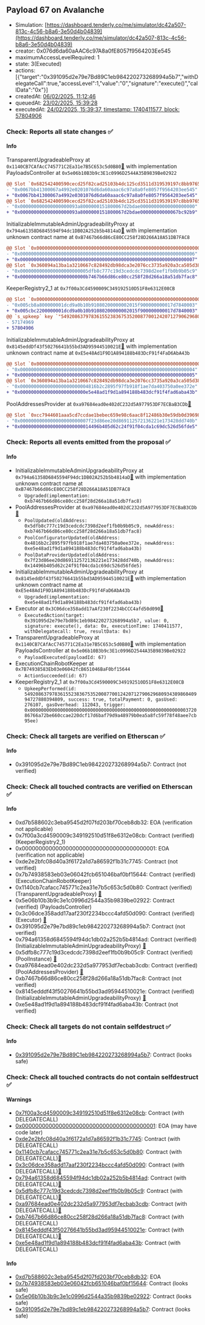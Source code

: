 ## Payload 67 on Avalanche

- Simulation: [https://dashboard.tenderly.co/me/simulator/dc42a507-813c-4c56-b8a6-3e50d4b04839](https://dashboard.tenderly.co/me/simulator/dc42a507-813c-4c56-b8a6-3e50d4b04839)
- creator: 0x076d6da60aAAC6c97A8a0fE8057f9564203Ee545
- maximumAccessLevelRequired: 1
- state: 3(Executed)
- actions: [{"target":"0x391095d2e79e7Bd89C1eb984220273268994a5b7","withDelegateCall":true,"accessLevel":1,"value":"0","signature":"execute()","callData":"0x"}]
- createdAt: [06/02/2025, 11:12:46](https://snowtrace.io/tx/0xe9a4f43e594854354afa0045504d2c7d300ec955b5e04f6750c75aca3e62ba69)
- queuedAt: [23/02/2025, 15:39:28](https://snowtrace.io/tx/0x92397f5d1267113b3a5d210b2cc2eb2b12aa9027a4928f6e230c25173d6464de)
- executedAt: [24/02/2025, 15:39:37, timestamp: 1740411577, block: 57804906](https://snowtrace.io/tx/0xc02592266944a53d560c3175914978dfcc2c5aab8e8c14d71efed0fab38a0c2b)

### Check: Reports all state changes :white_check_mark:

#### Info


TransparentUpgradeableProxy at `0x1140CB7CAfAcC745771C2Ea31e7B5C653c5d0B80`[:ghost:](https://github.com/bgd-labs/aave-address-book "GovernanceV3Avalanche.PAYLOADS_CONTROLLER") with implementation PayloadsController at `0x5e06b10B3b9c3E1c0996D2544A35B9839Be02922`
```diff
@@ Slot `0x682542400590cecd25f82cad25103b4dc125cd3511d319539197c8bb9765a74f` @@
- "0x0067bb41300067a4992e0201076d6da60aaac6c97a8a0fe8057f9564203ee545"
+ "0x0067bb41300067a4992e0301076d6da60aaac6c97a8a0fe8057f9564203ee545"
@@ Slot `0x682542400590cecd25f82cad25103b4dc125cd3511d319539197c8bb9765a750` @@
- "0x000000000000000000093a8000000151800067d2bdae00000000000000000000"
+ "0x000000000000000000093a8000000151800067d2bdae00000000000067bc92b9"
```

InitializableImmutableAdminUpgradeabilityProxy at `0x794a61358D6845594F94dc1DB02A252b5b4814aD`[:ghost:](https://github.com/bgd-labs/aave-address-book "AaveV3Avalanche.POOL") with implementation unknown contract name at `0xB7467b66d86cE80CC258f28D266A18A51DB7FAC8`
```diff
@@ Slot `0x0000000000000000000000000000000000000000000000000000000000000000` @@
- "0x0000000000000000000000000000000000000000000000000000000000000006"
+ "0x0000000000000000000000000000000000000000000000000000000000000007"
@@ Slot `0x360894a13ba1a3210667c828492db98dca3e2076cc3735a920a3ca505d382bbc` @@
- "0x0000000000000000000000005dfb8c777c19d3cedcdc7398d2eef1fb0b9b05c9"
+ "0x000000000000000000000000b7467b66d86ce80cc258f28d266a18a51db7fac8"
```

KeeperRegistry2_1 at `0x7f00a3Cd4590009C349192510D51F8e6312E08CB`
```diff
@@ Slot `0x0000000000000000000000000000000000000000000000000000000000000012` @@
- "0x005cb8a800000001dcd9a0b10b91080200000002015f900000000017d7840003"
+ "0x005cbc2200000001dcd9a0b10b91080200000002015f900000000017d7840003"
@@ `s_upkeep` key `"54920863797836155238367535200877001242071279062968093438986040994727880394809".lastPerformedBlockNumber` @@
- 57174969
+ 57804906
```

InitializableImmutableAdminUpgradeabilityProxy at `0x8145eddDf43f50276641b55bd3AD95944510021E`[:ghost:](https://github.com/bgd-labs/aave-address-book "AaveV3Avalanche.POOL_CONFIGURATOR") with implementation unknown contract name at `0xE5e48Ad1F9D1A894188b483DcF91f4FaD6AbA43b`
```diff
@@ Slot `0x0000000000000000000000000000000000000000000000000000000000000000` @@
- "0x0000000000000000000000000000000000000000000000000000000000000004"
+ "0x0000000000000000000000000000000000000000000000000000000000000005"
@@ Slot `0x360894a13ba1a3210667c828492db98dca3e2076cc3735a920a3ca505d382bbc` @@
- "0x0000000000000000000000004816b2c2895f97fb918f1ae7da403750a0ee372e"
+ "0x000000000000000000000000e5e48ad1f9d1a894188b483dcf91f4fad6aba43b"
```

PoolAddressesProvider at `0xa97684ead0e402dC232d5A977953DF7ECBaB3CDb`[:ghost:](https://github.com/bgd-labs/aave-address-book "AaveV3Avalanche.POOL_ADDRESSES_PROVIDER")
```diff
@@ Slot `0xcc7944601aaa5cd7ccdae1bebec659e98c6aac8f12486b30e59db0d39698051f` @@
- "0x0000000000000000000000007f23d86ee20d869112572136221e173428dd740b"
+ "0x00000000000000000000000014496b405d62c24f91f04cda1c69dc526d56fde5"
```


### Check: Reports all events emitted from the proposal :white_check_mark:

#### Info

- InitializableImmutableAdminUpgradeabilityProxy at `0x794a61358D6845594F94dc1DB02A252b5b4814aD`[:ghost:](https://github.com/bgd-labs/aave-address-book "AaveV3Avalanche.POOL") with implementation unknown contract name at `0xB7467b66d86cE80CC258f28D266A18A51DB7FAC8`
  - `Upgraded(implementation: 0xb7467b66d86ce80cc258f28d266a18a51db7fac8)`
- PoolAddressesProvider at `0xa97684ead0e402dC232d5A977953DF7ECBaB3CDb`[:ghost:](https://github.com/bgd-labs/aave-address-book "AaveV3Avalanche.POOL_ADDRESSES_PROVIDER")
  - `PoolUpdated(oldAddress: 0x5dfb8c777c19d3cedcdc7398d2eef1fb0b9b05c9, newAddress: 0xb7467b66d86ce80cc258f28d266a18a51db7fac8)`
  - `PoolConfiguratorUpdated(oldAddress: 0x4816b2c2895f97fb918f1ae7da403750a0ee372e, newAddress: 0xe5e48ad1f9d1a894188b483dcf91f4fad6aba43b)`
  - `PoolDataProviderUpdated(oldAddress: 0x7f23d86ee20d869112572136221e173428dd740b, newAddress: 0x14496b405d62c24f91f04cda1c69dc526d56fde5)`
- InitializableImmutableAdminUpgradeabilityProxy at `0x8145eddDf43f50276641b55bd3AD95944510021E`[:ghost:](https://github.com/bgd-labs/aave-address-book "AaveV3Avalanche.POOL_CONFIGURATOR") with implementation unknown contract name at `0xE5e48Ad1F9D1A894188b483DcF91f4FaD6AbA43b`
  - `Upgraded(implementation: 0xe5e48ad1f9d1a894188b483dcf91f4fad6aba43b)`
- Executor at `0x3C06dce358add17aAf230f2234bCCC4afd50d090`[:ghost:](https://github.com/bgd-labs/aave-address-book "AaveV2Avalanche.POOL_ADMIN, AaveV3Avalanche.ACL_ADMIN, GovernanceV3Avalanche.EXECUTOR_LVL_1")
  - `ExecutedAction(target: 0x391095d2e79e7bd89c1eb984220273268994a5b7, value: 0, signature: execute(), data: 0x, executionTime: 1740411577, withDelegatecall: true, resultData: 0x)`
- TransparentUpgradeableProxy at `0x1140CB7CAfAcC745771C2Ea31e7B5C653c5d0B80`[:ghost:](https://github.com/bgd-labs/aave-address-book "GovernanceV3Avalanche.PAYLOADS_CONTROLLER") with implementation PayloadsController at `0x5e06b10B3b9c3E1c0996D2544A35B9839Be02922`
  - `PayloadExecuted(payloadId: 67)`
- ExecutionChainRobotKeeper at `0x7B74938583Eb03e06042fcB651046BaF0bf15644`
  - `ActionSucceeded(id: 67)`
- KeeperRegistry2_1 at `0x7f00a3Cd4590009C349192510D51F8e6312E08CB`
  - `UpkeepPerformed(id: 54920863797836155238367535200877001242071279062968093438986040994727880394809, success: true, totalPayment: 0, gasUsed: 276107, gasOverhead: 112043, trigger: 0x000000000000000000000000000000000000000000000000000000000372086766a72be660ccae220dcf17d6baf79d9a48979b0ea5a8fc59f78f48aee7cb95ee)`

### Check: Check all targets are verified on Etherscan :white_check_mark:

#### Info

- 0x391095d2e79e7Bd89C1eb984220273268994a5b7: Contract (not verified) 

### Check: Check all touched contracts are verified on Etherscan :white_check_mark:

#### Info

- 0xd7b588602c3eba9545d2f07fd203bf70ceb8db32: EOA (verification not applicable)
- 0x7f00a3cd4590009c349192510d51f8e6312e08cb: Contract (verified) (KeeperRegistry2_1) 
- 0x0000000000000000000000000000000000000001: EOA (verification not applicable)
- 0xde2e2bfc08d40a3f6172a1d7a86592f1b31c7745: Contract (not verified) 
- 0x7b74938583eb03e06042fcb651046baf0bf15644: Contract (verified) (ExecutionChainRobotKeeper) 
- 0x1140cb7cafacc745771c2ea31e7b5c653c5d0b80: Contract (verified) (TransparentUpgradeableProxy) [:ghost:](https://github.com/bgd-labs/aave-address-book "GovernanceV3Avalanche.PAYLOADS_CONTROLLER")
- 0x5e06b10b3b9c3e1c0996d2544a35b9839be02922: Contract (verified) (PayloadsController) 
- 0x3c06dce358add17aaf230f2234bccc4afd50d090: Contract (verified) (Executor) [:ghost:](https://github.com/bgd-labs/aave-address-book "AaveV2Avalanche.POOL_ADMIN, AaveV3Avalanche.ACL_ADMIN, GovernanceV3Avalanche.EXECUTOR_LVL_1")
- 0x391095d2e79e7bd89c1eb984220273268994a5b7: Contract (not verified) 
- 0x794a61358d6845594f94dc1db02a252b5b4814ad: Contract (verified) (InitializableImmutableAdminUpgradeabilityProxy) [:ghost:](https://github.com/bgd-labs/aave-address-book "AaveV3Avalanche.POOL")
- 0x5dfb8c777c19d3cedcdc7398d2eef1fb0b9b05c9: Contract (verified) (PoolInstance) [:ghost:](https://github.com/bgd-labs/aave-address-book "AaveV3Avalanche.POOL_IMPL")
- 0xa97684ead0e402dc232d5a977953df7ecbab3cdb: Contract (verified) (PoolAddressesProvider) [:ghost:](https://github.com/bgd-labs/aave-address-book "AaveV3Avalanche.POOL_ADDRESSES_PROVIDER")
- 0xb7467b66d86ce80cc258f28d266a18a51db7fac8: Contract (not verified) 
- 0x8145edddf43f50276641b55bd3ad95944510021e: Contract (verified) (InitializableImmutableAdminUpgradeabilityProxy) [:ghost:](https://github.com/bgd-labs/aave-address-book "AaveV3Avalanche.POOL_CONFIGURATOR")
- 0xe5e48ad1f9d1a894188b483dcf91f4fad6aba43b: Contract (not verified) 

### Check: Check all targets do not contain selfdestruct :white_check_mark:

#### Info

- [0x391095d2e79e7Bd89C1eb984220273268994a5b7](https://snowtrace.io/address/0x391095d2e79e7Bd89C1eb984220273268994a5b7): Contract (looks safe)

### Check: Check all touched contracts do not contain selfdestruct :white_check_mark:

#### Warnings

- [0x7f00a3cd4590009c349192510d51f8e6312e08cb](https://snowtrace.io/address/0x7f00a3cd4590009c349192510d51f8e6312e08cb): Contract (with DELEGATECALL)
- [0x0000000000000000000000000000000000000001](https://snowtrace.io/address/0x0000000000000000000000000000000000000001): EOA (may have code later)
- [0xde2e2bfc08d40a3f6172a1d7a86592f1b31c7745](https://snowtrace.io/address/0xde2e2bfc08d40a3f6172a1d7a86592f1b31c7745): Contract (with DELEGATECALL)
- [0x1140cb7cafacc745771c2ea31e7b5c653c5d0b80](https://snowtrace.io/address/0x1140cb7cafacc745771c2ea31e7b5c653c5d0b80): Contract (with DELEGATECALL)[:ghost:](https://github.com/bgd-labs/aave-address-book "GovernanceV3Avalanche.PAYLOADS_CONTROLLER")
- [0x3c06dce358add17aaf230f2234bccc4afd50d090](https://snowtrace.io/address/0x3c06dce358add17aaf230f2234bccc4afd50d090): Contract (with DELEGATECALL)[:ghost:](https://github.com/bgd-labs/aave-address-book "AaveV2Avalanche.POOL_ADMIN, AaveV3Avalanche.ACL_ADMIN, GovernanceV3Avalanche.EXECUTOR_LVL_1")
- [0x794a61358d6845594f94dc1db02a252b5b4814ad](https://snowtrace.io/address/0x794a61358d6845594f94dc1db02a252b5b4814ad): Contract (with DELEGATECALL)[:ghost:](https://github.com/bgd-labs/aave-address-book "AaveV3Avalanche.POOL")
- [0x5dfb8c777c19d3cedcdc7398d2eef1fb0b9b05c9](https://snowtrace.io/address/0x5dfb8c777c19d3cedcdc7398d2eef1fb0b9b05c9): Contract (with DELEGATECALL)[:ghost:](https://github.com/bgd-labs/aave-address-book "AaveV3Avalanche.POOL_IMPL")
- [0xa97684ead0e402dc232d5a977953df7ecbab3cdb](https://snowtrace.io/address/0xa97684ead0e402dc232d5a977953df7ecbab3cdb): Contract (with DELEGATECALL)[:ghost:](https://github.com/bgd-labs/aave-address-book "AaveV3Avalanche.POOL_ADDRESSES_PROVIDER")
- [0xb7467b66d86ce80cc258f28d266a18a51db7fac8](https://snowtrace.io/address/0xb7467b66d86ce80cc258f28d266a18a51db7fac8): Contract (with DELEGATECALL)
- [0x8145edddf43f50276641b55bd3ad95944510021e](https://snowtrace.io/address/0x8145edddf43f50276641b55bd3ad95944510021e): Contract (with DELEGATECALL)[:ghost:](https://github.com/bgd-labs/aave-address-book "AaveV3Avalanche.POOL_CONFIGURATOR")
- [0xe5e48ad1f9d1a894188b483dcf91f4fad6aba43b](https://snowtrace.io/address/0xe5e48ad1f9d1a894188b483dcf91f4fad6aba43b): Contract (with DELEGATECALL)

#### Info

- [0xd7b588602c3eba9545d2f07fd203bf70ceb8db32](https://snowtrace.io/address/0xd7b588602c3eba9545d2f07fd203bf70ceb8db32): EOA
- [0x7b74938583eb03e06042fcb651046baf0bf15644](https://snowtrace.io/address/0x7b74938583eb03e06042fcb651046baf0bf15644): Contract (looks safe)
- [0x5e06b10b3b9c3e1c0996d2544a35b9839be02922](https://snowtrace.io/address/0x5e06b10b3b9c3e1c0996d2544a35b9839be02922): Contract (looks safe)
- [0x391095d2e79e7bd89c1eb984220273268994a5b7](https://snowtrace.io/address/0x391095d2e79e7bd89c1eb984220273268994a5b7): Contract (looks safe)

